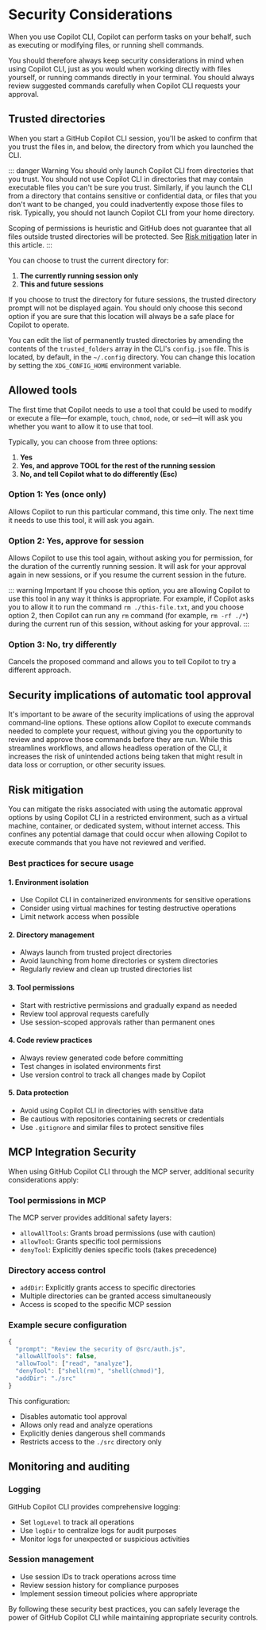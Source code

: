 # Security Considerations

When you use Copilot CLI, Copilot can perform tasks on your behalf, such as executing or modifying files, or running shell commands.

You should therefore always keep security considerations in mind when using Copilot CLI, just as you would when working directly with files yourself, or running commands directly in your terminal. You should always review suggested commands carefully when Copilot CLI requests your approval.

## Trusted directories

When you start a GitHub Copilot CLI session, you'll be asked to confirm that you trust the files in, and below, the directory from which you launched the CLI.

::: danger Warning
You should only launch Copilot CLI from directories that you trust. You should not use Copilot CLI in directories that may contain executable files you can't be sure you trust. Similarly, if you launch the CLI from a directory that contains sensitive or confidential data, or files that you don't want to be changed, you could inadvertently expose those files to risk. Typically, you should not launch Copilot CLI from your home directory.

Scoping of permissions is heuristic and GitHub does not guarantee that all files outside trusted directories will be protected. See [Risk mitigation](#risk-mitigation) later in this article.
:::

You can choose to trust the current directory for:

1. **The currently running session only**
2. **This and future sessions**

If you choose to trust the directory for future sessions, the trusted directory prompt will not be displayed again. You should only choose this second option if you are sure that this location will always be a safe place for Copilot to operate.

You can edit the list of permanently trusted directories by amending the contents of the `trusted_folders` array in the CLI's `config.json` file. This is located, by default, in the `~/.config` directory. You can change this location by setting the `XDG_CONFIG_HOME` environment variable.

## Allowed tools

The first time that Copilot needs to use a tool that could be used to modify or execute a file—for example, `touch`, `chmod`, `node`, or `sed`—it will ask you whether you want to allow it to use that tool.

Typically, you can choose from three options:

1. **Yes**
2. **Yes, and approve TOOL for the rest of the running session**
3. **No, and tell Copilot what to do differently (Esc)**

### Option 1: Yes (once only)

Allows Copilot to run this particular command, this time only. The next time it needs to use this tool, it will ask you again.

### Option 2: Yes, approve for session

Allows Copilot to use this tool again, without asking you for permission, for the duration of the currently running session. It will ask for your approval again in new sessions, or if you resume the current session in the future.

::: warning Important
If you choose this option, you are allowing Copilot to use this tool in any way it thinks is appropriate. For example, if Copilot asks you to allow it to run the command `rm ./this-file.txt`, and you choose option 2, then Copilot can run any `rm` command (for example, `rm -rf ./*`) during the current run of this session, without asking for your approval.
:::

### Option 3: No, try differently

Cancels the proposed command and allows you to tell Copilot to try a different approach.

## Security implications of automatic tool approval

It's important to be aware of the security implications of using the approval command-line options. These options allow Copilot to execute commands needed to complete your request, without giving you the opportunity to review and approve those commands before they are run. While this streamlines workflows, and allows headless operation of the CLI, it increases the risk of unintended actions being taken that might result in data loss or corruption, or other security issues.

## Risk mitigation

You can mitigate the risks associated with using the automatic approval options by using Copilot CLI in a restricted environment, such as a virtual machine, container, or dedicated system, without internet access. This confines any potential damage that could occur when allowing Copilot to execute commands that you have not reviewed and verified.

### Best practices for secure usage

#### 1. Environment isolation

- Use Copilot CLI in containerized environments for sensitive operations
- Consider using virtual machines for testing destructive operations
- Limit network access when possible

#### 2. Directory management

- Always launch from trusted project directories
- Avoid launching from home directories or system directories
- Regularly review and clean up trusted directories list

#### 3. Tool permissions

- Start with restrictive permissions and gradually expand as needed
- Review tool approval requests carefully
- Use session-scoped approvals rather than permanent ones

#### 4. Code review practices

- Always review generated code before committing
- Test changes in isolated environments first
- Use version control to track all changes made by Copilot

#### 5. Data protection

- Avoid using Copilot CLI in directories with sensitive data
- Be cautious with repositories containing secrets or credentials
- Use `.gitignore` and similar files to protect sensitive files

## MCP Integration Security

When using GitHub Copilot CLI through the MCP server, additional security considerations apply:

### Tool permissions in MCP

The MCP server provides additional safety layers:

- `allowAllTools`: Grants broad permissions (use with caution)
- `allowTool`: Grants specific tool permissions
- `denyTool`: Explicitly denies specific tools (takes precedence)

### Directory access control

- `addDir`: Explicitly grants access to specific directories
- Multiple directories can be granted access simultaneously
- Access is scoped to the specific MCP session

### Example secure configuration

```typescript
{
  "prompt": "Review the security of @src/auth.js",
  "allowAllTools": false,
  "allowTool": ["read", "analyze"],
  "denyTool": ["shell(rm)", "shell(chmod)"],
  "addDir": "./src"
}
```

This configuration:

- Disables automatic tool approval
- Allows only read and analyze operations
- Explicitly denies dangerous shell commands
- Restricts access to the `./src` directory only

## Monitoring and auditing

### Logging

GitHub Copilot CLI provides comprehensive logging:

- Set `logLevel` to track all operations
- Use `logDir` to centralize logs for audit purposes
- Monitor logs for unexpected or suspicious activities

### Session management

- Use session IDs to track operations across time
- Review session history for compliance purposes
- Implement session timeout policies where appropriate

By following these security best practices, you can safely leverage the power of GitHub Copilot CLI while maintaining appropriate security controls.
